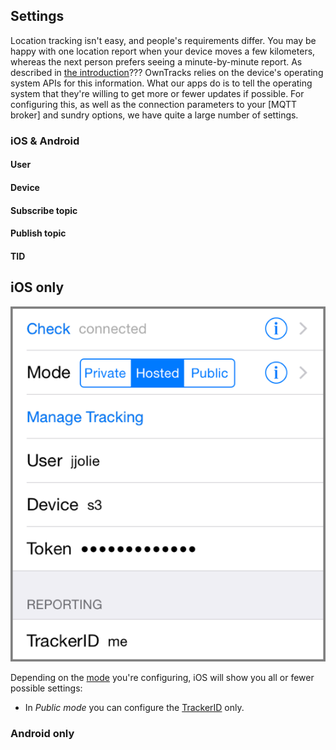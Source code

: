 ## Settings

Location tracking isn't easy, and people's requirements differ. You may be happy with one location report when your device moves a few kilometers, whereas the next person prefers seeing a minute-by-minute report. As described in [the introduction](../guide/whathow.md)??? OwnTracks relies on the device's operating system APIs for this information. What our apps do is to tell the operating system that they're willing to get more or fewer updates if possible. For configuring this, as well as the connection parameters to your [MQTT broker] and sundry options, we have quite a large number of settings.

### iOS & Android

#### User
#### Device
#### Subscribe topic
#### Publish topic
#### TID

## iOS only

![Switcher settings](images/b-ios-mode-switcher-settings.png)

Depending on the [mode](../guide/scenarios.md) you're configuring, iOS will show you all or fewer possible settings:

* In _Public mode_ you can configure the [TrackerID](tid.md) only.


### Android only


